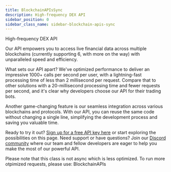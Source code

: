 ```yaml
---
title: BlockchainAPIsSync
description: High-frequency DEX API
sidebar_position: 0
sidebar_class_name: sidebar-blockchain-apis-sync
---
```


High-frequency DEX API

    
Our API empowers you to access live financial data across multiple blockchains (currently supporting 6, with more on the way) with unparalleled speed and efficiency.

What sets our API apart? We've optimized performance to deliver an impressive 1000+ calls per second per user, with a lightning-fast processing time of less than 2 millisecond per request. Compare that to other solutions with a 20-millisecond processing time and fewer requests per second, and it's clear why developers choose our API for their trading bots.

Another game-changing feature is our seamless integration across various blockchains and protocols. With our API, you can reuse the same code without changing a single line, simplifying the development process and saving you valuable time.

Ready to try it out? [Sign up for a free API key here](https://dashboard.blockchainapis.io) or start exploring the possibilities on this page. Need support or have questions? Join our [Discord community](https://discord.gg/GphRMJXmS5) where our team and fellow developers are eager to help you make the most of our powerful API.

Please note that this class is not async which is less optimized. To run more otpimized
requests, please use: BlockchainAPIs